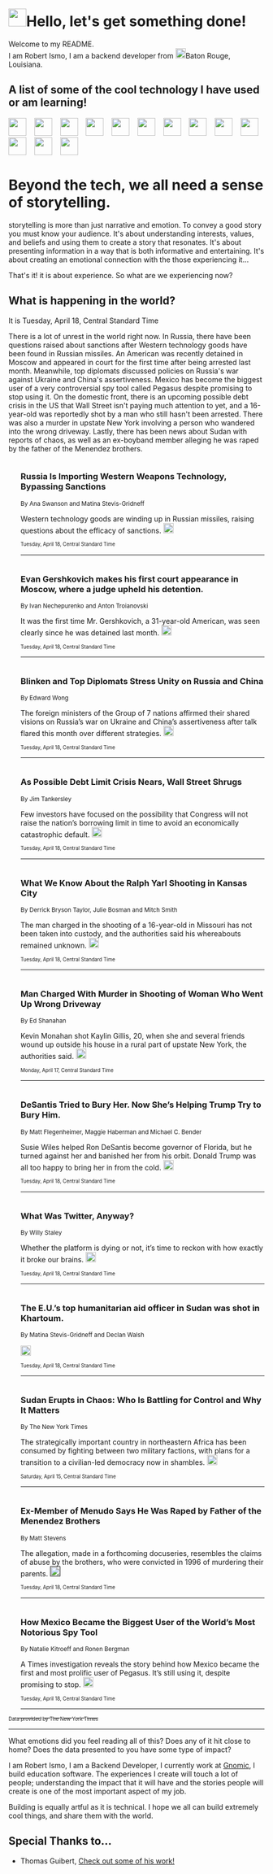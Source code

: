 <h1><img src="https://emojis.slackmojis.com/emojis/images/1643514375/3493/hot-coffee.gif?1643514375" width="35"/>Hello, let's get something done!</h1>

<p>Welcome to my README.<br/>
I am Robert Ismo, I am a backend developer from <img src="https://emojis.slackmojis.com/emojis/images/1638395689/50435/moulin_rouge.png?1638395689" width="20"/>Baton Rouge, Louisiana.</p>
<h2>A list of some of the cool technology I have used or am learning!</h2>
<p>
<img src="https://emojis.slackmojis.com/emojis/images/1643516091/21142/meow_bongotap.gif?1643516091" width="35" alt="">
<img src="https://img.shields.io/badge/Favorite%20Frontend%20Framework-SvelteKit-f83903" alt="">
<img src="https://img.shields.io/badge/Second%20Favorite-Vue-40b581" alt="">
<img src="https://img.shields.io/badge/Most%20Used%20Runtime-Nodejs-78b061" alt="">
<img src="https://emojis.slackmojis.com/emojis/images/1643517416/34482/fire.gif?1643517416" width="35" alt="">
<img src="https://img.shields.io/badge/Javascript%20But%20Better-Typescript-0078ca" alt="">
<img src="https://img.shields.io/badge/Favorite%20Language-Elixir-3e244d" alt="">
<img src="https://img.shields.io/badge/Containerize%20Everything-Docker-6ac9ef" alt="">
<img src="https://emojis.slackmojis.com/emojis/images/1643514596/5999/meow_party.gif?1643514596" width="35" alt="">
<img src="https://img.shields.io/badge/API%20Love%20Language-Graphql-de32a5" alt="">
<img src="https://img.shields.io/badge/Our%20Favorite%20Version%20Controller-Git-e94f33" alt="">
<img src="https://img.shields.io/badge/Favorite%20Database-Redis-d42d1d" alt="">
<img src="https://emojis.slackmojis.com/emojis/images/1643514559/5584/deployparrot.gif?1643514559" width="35" alt="">
<img src="https://img.shields.io/badge/Container%20Interstate-RabbitMQ-f66200" alt="">
<img src="https://img.shields.io/badge/Gotta%20Learn-Kubernetes-316adf" alt="">
<img src="https://img.shields.io/badge/Really%20Mature%20Now-WASM-654fef" alt="">
<img src="https://emojis.slackmojis.com/emojis/images/1666642497/61942/dance_vibe.gif?1666642497" width="35" alt="">
<img src="https://img.shields.io/badge/For%20My%20M1-ARM64-657d96" alt="">
<img src="https://img.shields.io/badge/Loving%20This%20So%20Much-TailwindCSS-17bcb5" alt="">
<img src="https://img.shields.io/badge/Cool%20Build%20Tool-Vite-f9cb24" alt="">
<img src="https://emojis.slackmojis.com/emojis/images/1669231376/62819/working-on-it.gif?1669231376" width="35" alt="">
<img src="https://img.shields.io/badge/Fun%20and%20Easy%20Database-MongoDB-5f8c49" alt="">
<img src="https://img.shields.io/badge/JS%20Life%20Support-NPM-c73737" alt="">
<img src="https://img.shields.io/badge/I%20Liked%20It-DynamoDB-0073b9" alt="">
<img src="https://emojis.slackmojis.com/emojis/images/1643514045/46/question.gif?1643514045" width="35" alt="">
<img src="https://img.shields.io/badge/cool-React-60d6f9" alt="">
<img src="https://img.shields.io/badge/Future%20Big%20Project-Lambda-f37e00" alt="">
<img src="https://img.shields.io/badge/NPM%20But%20Better-PNPM-f1aa07" alt="">
<img src="https://emojis.slackmojis.com/emojis/images/1643514943/9662/fbwow.gif?1643514943" width="35" alt="">
<img src="https://img.shields.io/badge/First%20Language-C-662079" alt="">
<img src="https://img.shields.io/badge/Where%20I%20Deploy%20Frontend-Vercel-000000" alt="">
<img src="https://img.shields.io/badge/Who%20Does%20not%20Want%20an%20App-Swift-f9492a" alt="">
<img src="https://emojis.slackmojis.com/emojis/images/1643514058/151/javascript.png?1643514058" width="35" alt="">
<img src="https://img.shields.io/badge/cool-Python-fbd542" alt="">
<img src="https://img.shields.io/badge/Favorite%20Something-Stripe-656cdc" alt="">
<img src="https://img.shields.io/badge/Of%20Course-HTML5-ed6327" alt="">
<img src="https://emojis.slackmojis.com/emojis/images/1660415405/60731/bomb.gif?1660415405" width="35" alt="">
<img src="https://img.shields.io/badge/hate-CSS-2964ec" alt="">
<img src="https://img.shields.io/badge/Learning-CircleCI-141215" alt="">
<img src="https://img.shields.io/badge/Learning-Rust-fbbb3b" alt="">
<img src="https://emojis.slackmojis.com/emojis/images/1660415397/60712/writing-hand.gif?1660415397" width="35" alt="">
<img src="https://img.shields.io/badge/Dev%20Browser%20of%20Choice-Firefox-cc4e26" alt="">
<img src="https://img.shields.io/badge/Recoverying%20From%20Windows-UNIX-1781e3" alt="">
<img src="https://img.shields.io/badge/LOVE-LogSeq-90c1c2" alt="">
<img src="https://emojis.slackmojis.com/emojis/images/1643514066/223/kirby.gif?1643514066" width="35" alt="">
<img src="https://img.shields.io/badge/Daily%20Driver-MacOS-e6e6e8" alt="">
<img src="https://img.shields.io/badge/Git%20Server-Github-000000" alt="">
<img src="https://img.shields.io/badge/enjoyable-EC2-f17428" alt="">
<img src="https://emojis.slackmojis.com/emojis/images/1643514239/2069/excited.gif?1643514239" width="35" alt="">
</p>
<h1>Beyond the tech, we all need a sense of storytelling.</h1>
<p>storytelling is more than just narrative and emotion. To convey a good story you must know your audience. It's about understanding interests, values, and beliefs and using them to create a story that resonates. It's about presenting information in a way that is both informative and entertaining. It's about creating an emotional connection with the those experiencing it...</p>
<p>That's it! it is about experience. So what are we experiencing now?</p>
<h2>What is happening in the world?</h2>
<p>It is Tuesday, April 18, Central Standard Time</p>
<p>
There is a lot of unrest in the world right now. In Russia, there have been questions raised about sanctions after Western technology goods have been found in Russian missiles. An American was recently detained in Moscow and appeared in court for the first time after being arrested last month. Meanwhile, top diplomats discussed policies on Russia&#39;s war against Ukraine and China&#39;s assertiveness. Mexico has become the biggest user of a very controversial spy tool called Pegasus despite promising to stop using it. On the domestic front, there is an upcoming possible debt crisis in the US that Wall Street isn&#39;t paying much attention to yet, and a 16-year-old was reportedly shot by a man who still hasn&#39;t been arrested. There was also a murder in upstate New York involving a person who wandered into the wrong driveway. Lastly, there has been news about Sudan with reports of chaos, as well as an ex-boyband member alleging he was raped by the father of the Menendez brothers.</p>
<ol>
<img src="https://img.shields.io/badge/-business-blue" alt="">
<h3>Russia Is Importing Western Weapons Technology, Bypassing Sanctions</h3>
<sub>By Ana Swanson and Matina Stevis-Gridneff</sub>
<p>Western technology goods are winding up in Russian missiles, raising questions about the efficacy of sanctions.  <a href="https://nyti.ms/3UMJMet"><img src="https://developer.nytimes.com/files/poweredby_nytimes_30b.png?v=1583354208352" height="20"></a></p>
<sub><sub>Tuesday, April 18, Central Standard Time</sub></sub>
<hr/>
<img src="https://img.shields.io/badge/-world-blue" alt="">
<h3>Evan Gershkovich makes his first court appearance in Moscow, where a judge upheld his detention.</h3>
<sub>By Ivan Nechepurenko and Anton Troianovski</sub>
<p>It was the first time Mr. Gershkovich, a 31-year-old American, was seen clearly since he was detained last month.  <a href="https://nyti.ms/3ol2w94"><img src="https://developer.nytimes.com/files/poweredby_nytimes_30b.png?v=1583354208352" height="20"></a></p>
<sub><sub>Tuesday, April 18, Central Standard Time</sub></sub>
<hr/>
<img src="https://img.shields.io/badge/-world-blue" alt="">
<h3>Blinken and Top Diplomats Stress Unity on Russia and China</h3>
<sub>By Edward Wong</sub>
<p>The foreign ministers of the Group of 7 nations affirmed their shared visions on Russia’s war on Ukraine and China’s assertiveness after talk flared this month over different strategies.  <a href="https://nyti.ms/3UMrBpt"><img src="https://developer.nytimes.com/files/poweredby_nytimes_30b.png?v=1583354208352" height="20"></a></p>
<sub><sub>Tuesday, April 18, Central Standard Time</sub></sub>
<hr/>
<img src="https://img.shields.io/badge/-business-blue" alt="">
<h3>As Possible Debt Limit Crisis Nears, Wall Street Shrugs</h3>
<sub>By Jim Tankersley</sub>
<p>Few investors have focused on the possibility that Congress will not raise the nation’s borrowing limit in time to avoid an economically catastrophic default.  <a href="https://nyti.ms/40lJfS5"><img src="https://developer.nytimes.com/files/poweredby_nytimes_30b.png?v=1583354208352" height="20"></a></p>
<sub><sub>Tuesday, April 18, Central Standard Time</sub></sub>
<hr/>
<img src="https://img.shields.io/badge/-us-blue" alt="">
<h3>What We Know About the Ralph Yarl Shooting in Kansas City</h3>
<sub>By Derrick Bryson Taylor, Julie Bosman and Mitch Smith</sub>
<p>The man charged in the shooting of a 16-year-old in Missouri has not been taken into custody, and the authorities said his whereabouts remained unknown.  <a href="https://nyti.ms/3L5RNXR"><img src="https://developer.nytimes.com/files/poweredby_nytimes_30b.png?v=1583354208352" height="20"></a></p>
<sub><sub>Tuesday, April 18, Central Standard Time</sub></sub>
<hr/>
<img src="https://img.shields.io/badge/-nyregion-blue" alt="">
<h3>Man Charged With Murder in Shooting of Woman Who Went Up Wrong Driveway</h3>
<sub>By Ed Shanahan</sub>
<p>Kevin Monahan shot Kaylin Gillis, 20, when she and several friends wound up outside his house in a rural part of upstate New York, the authorities said.  <a href="https://nyti.ms/3ojvfuM"><img src="https://developer.nytimes.com/files/poweredby_nytimes_30b.png?v=1583354208352" height="20"></a></p>
<sub><sub>Monday, April 17, Central Standard Time</sub></sub>
<hr/>
<img src="https://img.shields.io/badge/-us-blue" alt="">
<h3>DeSantis Tried to Bury Her. Now She’s Helping Trump Try to Bury Him.</h3>
<sub>By Matt Flegenheimer, Maggie Haberman and Michael C. Bender</sub>
<p>Susie Wiles helped Ron DeSantis become governor of Florida, but he turned against her and banished her from his orbit. Donald Trump was all too happy to bring her in from the cold.  <a href="https://nyti.ms/3ollnRk"><img src="https://developer.nytimes.com/files/poweredby_nytimes_30b.png?v=1583354208352" height="20"></a></p>
<sub><sub>Tuesday, April 18, Central Standard Time</sub></sub>
<hr/>
<img src="https://img.shields.io/badge/-magazine-blue" alt="">
<h3>What Was Twitter, Anyway?</h3>
<sub>By Willy Staley</sub>
<p>Whether the platform is dying or not, it’s time to reckon with how exactly it broke our brains.  <a href="https://nyti.ms/3A8B7tw"><img src="https://developer.nytimes.com/files/poweredby_nytimes_30b.png?v=1583354208352" height="20"></a></p>
<sub><sub>Tuesday, April 18, Central Standard Time</sub></sub>
<hr/>
<img src="https://img.shields.io/badge/-world-blue" alt="">
<h3>The E.U.’s top humanitarian aid officer in Sudan was shot in Khartoum.</h3>
<sub>By Matina Stevis-Gridneff and Declan Walsh</sub>
<p>  <a href="https://nyti.ms/3UOXGgw"><img src="https://developer.nytimes.com/files/poweredby_nytimes_30b.png?v=1583354208352" height="20"></a></p>
<sub><sub>Tuesday, April 18, Central Standard Time</sub></sub>
<hr/>
<img src="https://img.shields.io/badge/-world-blue" alt="">
<h3>Sudan Erupts in Chaos: Who Is Battling for Control and Why It Matters</h3>
<sub>By The New York Times</sub>
<p>The strategically important country in northeastern Africa has been consumed by fighting between two military factions, with plans for a transition to a civilian-led democracy now in shambles.  <a href="https://nyti.ms/43D8iTk"><img src="https://developer.nytimes.com/files/poweredby_nytimes_30b.png?v=1583354208352" height="20"></a></p>
<sub><sub>Saturday, April 15, Central Standard Time</sub></sub>
<hr/>
<img src="https://img.shields.io/badge/-arts-blue" alt="">
<h3>Ex-Member of Menudo Says He Was Raped by Father of the Menendez Brothers</h3>
<sub>By Matt Stevens</sub>
<p>The allegation, made in a forthcoming docuseries, resembles the claims of abuse by the brothers, who were convicted in 1996 of murdering their parents.  <a href=""><img src="https://developer.nytimes.com/files/poweredby_nytimes_30b.png?v=1583354208352" height="20"></a></p>
<sub><sub>Tuesday, April 18, Central Standard Time</sub></sub>
<hr/>
<img src="https://img.shields.io/badge/-world-blue" alt="">
<h3>How Mexico Became the Biggest User of the World’s Most Notorious Spy Tool</h3>
<sub>By Natalie Kitroeff and Ronen Bergman</sub>
<p>A Times investigation reveals the story behind how Mexico became the first and most prolific user of Pegasus. It’s still using it, despite promising to stop.  <a href="https://nyti.ms/3A68jSf"><img src="https://developer.nytimes.com/files/poweredby_nytimes_30b.png?v=1583354208352" height="20"></a></p>
<sub><sub>Tuesday, April 18, Central Standard Time</sub></sub>
<hr/>
</ol>
<a href="https://developer.nytimes.com"><sub><sub>Data provided by The New York Times</sub></sub></a>
<hr/>
<p>What emotions did you feel reading all of this? Does any of it hit close to home? Does the data presented to you have some type of impact?</p>
<p>I am Robert Ismo, I am a Backend Developer, I currently work at <a href="https://gnomic.education/">Gnomic</a>, I build education software. The experiences I create will touch a lot of people; understanding the impact that it will have and the stories people will create is one of the most important aspect of my job.</p>
<p>Building is equally artful as it is technical. I hope we all can build extremely cool things, and share them with the world.</p>
<h2>Special Thanks to...</h2>
<ul>
<li>Thomas Guibert, <a href="https://github.com/thmsgbrt/thmsgbrt">Check out some of his work!</a></li>
</ul>